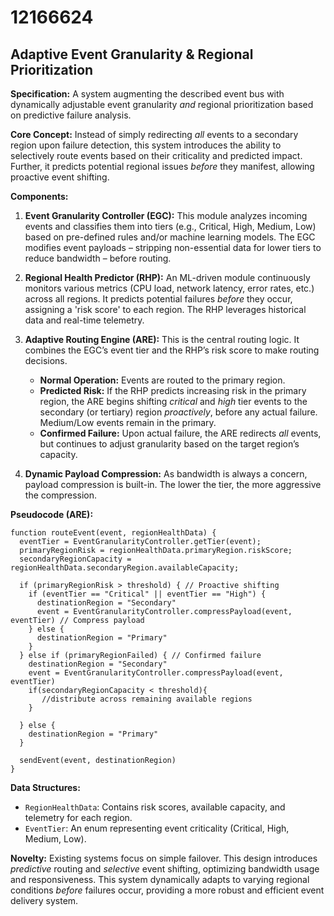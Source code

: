 # 12166624

## Adaptive Event Granularity & Regional Prioritization

**Specification:** A system augmenting the described event bus with dynamically adjustable event granularity *and* regional prioritization based on predictive failure analysis.

**Core Concept:** Instead of simply redirecting *all* events to a secondary region upon failure detection, this system introduces the ability to selectively route events based on their criticality and predicted impact.  Further, it predicts potential regional issues *before* they manifest, allowing proactive event shifting.

**Components:**

1.  **Event Granularity Controller (EGC):** This module analyzes incoming events and classifies them into tiers (e.g., Critical, High, Medium, Low) based on pre-defined rules and/or machine learning models.  The EGC modifies event payloads – stripping non-essential data for lower tiers to reduce bandwidth – before routing.

2.  **Regional Health Predictor (RHP):** An ML-driven module continuously monitors various metrics (CPU load, network latency, error rates, etc.) across all regions.  It predicts potential failures *before* they occur, assigning a 'risk score' to each region.  The RHP leverages historical data and real-time telemetry.

3.  **Adaptive Routing Engine (ARE):** This is the central routing logic. It combines the EGC’s event tier and the RHP’s risk score to make routing decisions. 

    *   **Normal Operation:** Events are routed to the primary region.
    *   **Predicted Risk:** If the RHP predicts increasing risk in the primary region, the ARE begins shifting *critical* and *high* tier events to the secondary (or tertiary) region *proactively*, before any actual failure.  Medium/Low events remain in the primary.
    *   **Confirmed Failure:** Upon actual failure, the ARE redirects *all* events, but continues to adjust granularity based on the target region’s capacity.

4.  **Dynamic Payload Compression:** As bandwidth is always a concern, payload compression is built-in. The lower the tier, the more aggressive the compression.

**Pseudocode (ARE):**

```
function routeEvent(event, regionHealthData) {
  eventTier = EventGranularityController.getTier(event);
  primaryRegionRisk = regionHealthData.primaryRegion.riskScore;
  secondaryRegionCapacity = regionHealthData.secondaryRegion.availableCapacity;

  if (primaryRegionRisk > threshold) { // Proactive shifting
    if (eventTier == "Critical" || eventTier == "High") {
      destinationRegion = "Secondary"
      event = EventGranularityController.compressPayload(event, eventTier) // Compress payload
    } else {
      destinationRegion = "Primary"
    }
  } else if (primaryRegionFailed) { // Confirmed failure
    destinationRegion = "Secondary"
    event = EventGranularityController.compressPayload(event, eventTier)
    if(secondaryRegionCapacity < threshold){
       //distribute across remaining available regions
    }

  } else {
    destinationRegion = "Primary"
  }

  sendEvent(event, destinationRegion)
}
```

**Data Structures:**

*   `RegionHealthData`:  Contains risk scores, available capacity, and telemetry for each region.
*   `EventTier`: An enum representing event criticality (Critical, High, Medium, Low).

**Novelty:** Existing systems focus on simple failover. This design introduces *predictive* routing and *selective* event shifting, optimizing bandwidth usage and responsiveness. This system dynamically adapts to varying regional conditions *before* failures occur, providing a more robust and efficient event delivery system.